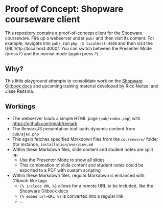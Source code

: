 # Proof of Concept: Shopware courseware client
This repository contains a proof-of-concept client for the Shopware courseware. Fire up a webserver under `pub/` and then visit its content. For example, navigate into `pub/`, run `php -S localhost:4000` and then visit the URL http://localhost:4000/. You can switch between the Presenter Mode (press `P`) and the normal mode (again press `P`).

## Why?
This little playground attempts to consolidate work on the [Shopware Gitbook docs](https://shopware.gitbook.io/docs/) and upcoming training material developed by Rico Neitzel and Jisse Reitsma.

## Workings
- The webserver loads a simple HTML page (`pub/index.php`) with https://github.com/gnab/remark
- The RemarkJS presentation tool loads dynamic content from `pub/ajax.php`
- This again fetches specified Markdown files from the `courseware/` folder (for instance, `installation/overview.md`
- Within these Markdown files, slide content and student notes are split up
    - Use the Presentor Mode to show all slides
    - This combination of slide content and student notes could be exported to a PDF with custom scripting
- Within these Markdown files, regular Markdown is enhanced with *Gitbook*-like tags
    - `{% include URL %}` allows for a remote URL to be included, like the Shopware Gitbook docs
    - `{% embed url=URL %}` is converted into a regular link
    - ...